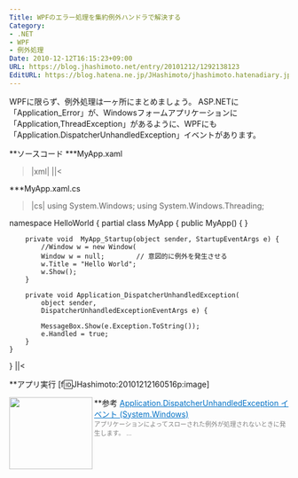 ```yaml
---
Title: WPFのエラー処理を集約例外ハンドラで解決する
Category:
- .NET
- WPF
- 例外処理
Date: 2010-12-12T16:15:23+09:00
URL: https://blog.jhashimoto.net/entry/20101212/1292138123
EditURL: https://blog.hatena.ne.jp/JHashimoto/jhashimoto.hatenadiary.jp/atom/entry/12921228815717258439
---
```


WPFに限らず、例外処理は一ヶ所にまとめましょう。
ASP.NETに「Application_Error」が、Windowsフォームアプリケーションに「Application,ThreadException」があるように、WPFにも「Application.DispatcherUnhandledException」イベントがあります。

**ソースコード
***MyApp.xaml
>|xml|
<Application
    x:Class="HelloWorld.MyApp"
    xmlns="http://schemas.microsoft.com/winfx/2006/xaml/presentation"
    xmlns:x="http://schemas.microsoft.com/winfx/2006/xaml"
    Startup="MyApp_Startup"
    DispatcherUnhandledException="Application_DispatcherUnhandledException"
/>
||<

***MyApp.xaml.cs
>|cs|
using System.Windows;
using System.Windows.Threading;

namespace HelloWorld {
    partial class MyApp {
        public MyApp() {
        }

        private void  MyApp_Startup(object sender, StartupEventArgs e) {
            //Window w = new Window(
            Window w = null;        // 意図的に例外を発生させる
            w.Title = "Hello World";
            w.Show();
        }

        private void Application_DispatcherUnhandledException(
            object sender,
            DispatcherUnhandledExceptionEventArgs e) {

            MessageBox.Show(e.Exception.ToString());
            e.Handled = true;
        }
    }
}
||<

**アプリ実行
[f:id:JHashimoto:20101212160516p:image]

**参考
<a href="http://msdn.microsoft.com/ja-jp/library/system.windows.application.dispatcherunhandledexception.aspx" target="_blank"><img class="alignleft" align="left" border="0" src="http://capture.heartrails.com/150x130/shadow?http://msdn.microsoft.com/ja-jp/library/system.windows.application.dispatcherunhandledexception.aspx" alt="" width="150" height="130" /></a><a style="color:#0070C5;" href="http://msdn.microsoft.com/ja-jp/library/system.windows.application.dispatcherunhandledexception.aspx" target="_blank">Application.DispatcherUnhandledException イベント (System.Windows)</a><a href="http://b.hatena.ne.jp/entry/http://msdn.microsoft.com/ja-jp/library/system.windows.application.dispatcherunhandledexception.aspx" target="_blank"><img border="0" src="http://b.hatena.ne.jp/entry/image/http://msdn.microsoft.com/ja-jp/library/system.windows.application.dispatcherunhandledexception.aspx" alt="" /></a><br><span style="color: #808080;font-size: 80%;">アプリケーションによってスローされた例外が処理されないときに発生します。 ...</span><br style="clear:both;" />
